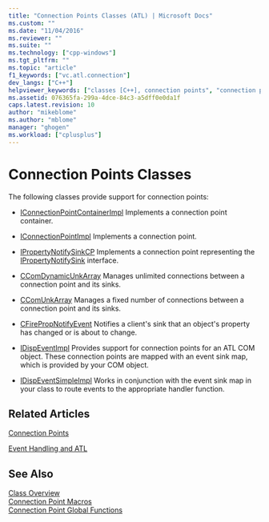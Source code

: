 ```yaml
---
title: "Connection Points Classes (ATL) | Microsoft Docs"
ms.custom: ""
ms.date: "11/04/2016"
ms.reviewer: ""
ms.suite: ""
ms.technology: ["cpp-windows"]
ms.tgt_pltfrm: ""
ms.topic: "article"
f1_keywords: ["vc.atl.connection"]
dev_langs: ["C++"]
helpviewer_keywords: ["classes [C++], connection points", "connection points classes"]
ms.assetid: 076365fa-299a-4dce-84c3-a5dff0e0da1f
caps.latest.revision: 10
author: "mikeblome"
ms.author: "mblome"
manager: "ghogen"
ms.workload: ["cplusplus"]
---
```

# Connection Points Classes
The following classes provide support for connection points:  
  
-   [IConnectionPointContainerImpl](../atl/reference/iconnectionpointcontainerimpl-class.md) Implements a connection point container.  
  
-   [IConnectionPointImpl](../atl/reference/iconnectionpointimpl-class.md) Implements a connection point.  
  
-   [IPropertyNotifySinkCP](../atl/reference/ipropertynotifysinkcp-class.md) Implements a connection point representing the [IPropertyNotifySink](http://msdn.microsoft.com/library/windows/desktop/ms692638) interface.  
  
-   [CComDynamicUnkArray](../atl/reference/ccomdynamicunkarray-class.md) Manages unlimited connections between a connection point and its sinks.  
  
-   [CComUnkArray](../atl/reference/ccomunkarray-class.md) Manages a fixed number of connections between a connection point and its sinks.  
  
-   [CFirePropNotifyEvent](../atl/reference/cfirepropnotifyevent-class.md) Notifies a client's sink that an object's property has changed or is about to change.  
  
-   [IDispEventImpl](../atl/reference/idispeventimpl-class.md) Provides support for connection points for an ATL COM object. These connection points are mapped with an event sink map, which is provided by your COM object.  
  
-   [IDispEventSimpleImpl](../atl/reference/idispeventsimpleimpl-class.md) Works in conjunction with the event sink map in your class to route events to the appropriate handler function.  
  
## Related Articles  
 [Connection Points](../atl/atl-connection-points.md)  
  
 [Event Handling and ATL](../atl/event-handling-and-atl.md)  
  
## See Also  
 [Class Overview](../atl/atl-class-overview.md)   
 [Connection Point Macros](../atl/reference/connection-point-macros.md)   
 [Connection Point Global Functions](../atl/reference/connection-point-global-functions.md)

